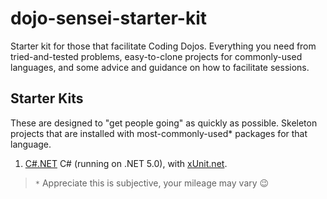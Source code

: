 # dojo-sensei-starter-kit
Starter kit for those that facilitate Coding Dojos. Everything you need from tried-and-tested problems, easy-to-clone projects for commonly-used languages, and some advice and guidance on how to facilitate sessions.


## Starter Kits

These are designed to "get people going" as quickly as possible. Skeleton projects that are installed with most-commonly-used* packages for that language.

1. [C#.NET][c#] C# (running on .NET 5.0), with [xUnit.net](https://xunit.net/).

> `*` Appreciate this is subjective, your mileage may vary 😉

[c#]:https://github.com/robcthegeek/dojo-starter-dotnet-csharp